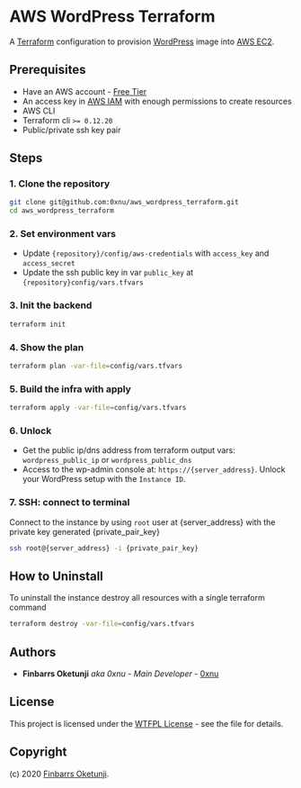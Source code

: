 # AWS WordPress Terraform

A [Terraform](https://en.wikipedia.org/wiki/Terraform_(software)) configuration to provision [WordPress](https://wordpress.org/download/) image into [AWS EC2](https://aws.amazon.com/ec2/).

## Prerequisites

* Have an AWS account - [Free Tier](https://aws.amazon.com/us/free/)
* An access key in [AWS IAM](https://docs.aws.amazon.com/IAM/latest/UserGuide/id_credentials_access-keys.html) with enough permissions to create resources
* AWS CLI
* Terraform cli `>= 0.12.20`
* Public/private ssh key pair

## Steps

### 1. Clone the repository
```bash
git clone git@github.com:0xnu/aws_wordpress_terraform.git
cd aws_wordpress_terraform
```

### 2. Set environment vars

* Update `{repository}/config/aws-credentials` with `access_key` and `access_secret`
* Update the ssh public key in var `public_key` at `{repository}config/vars.tfvars`

### 3. Init the backend
```bash
terraform init
```

### 4. Show the plan
```bash
terraform plan -var-file=config/vars.tfvars
```

### 5. Build the infra with apply
```bash
terraform apply -var-file=config/vars.tfvars
```

### 6. Unlock

* Get the public ip/dns address from terraform output vars: `wordpress_public_ip` or `wordpress_public_dns`
* Access to the wp-admin console at: `https://{server_address}`. Unlock your WordPress setup with the `Instance ID`.

### 7. SSH: connect to terminal

Connect to the instance by using `root` user at {server_address} with the private key generated {private_pair_key}

```bash
ssh root@{server_address} -i {private_pair_key}
```

## How to Uninstall

To uninstall the instance destroy all resources with a single terraform command

```bash
terraform destroy -var-file=config/vars.tfvars
```

## Authors

- **Finbarrs Oketunji** _aka 0xnu_ - _Main Developer_ - [0xnu](https://github.com/0xnu)

## License

This project is licensed under the [WTFPL License](LICENSE) - see the file for details.

## Copyright

(c) 2020 [Finbarrs Oketunji](https://finbarrs.eu).

